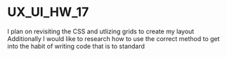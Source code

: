 # UX_UI_HW_17
I plan on revisiting the CSS and utlizing grids to create my layout 
Additionally I would like to research how to use the correct method to get into the habit of writing code that is to standard 
